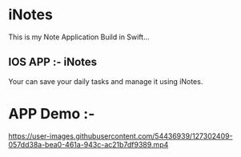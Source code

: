 # iNotes
This is my Note Application Build in Swift...

## IOS APP :- iNotes
 Your can save your daily tasks and manage it using iNotes.

# APP Demo :- 


https://user-images.githubusercontent.com/54436939/127302409-057dd38a-bea0-461a-943c-ac21b7df9389.mp4
